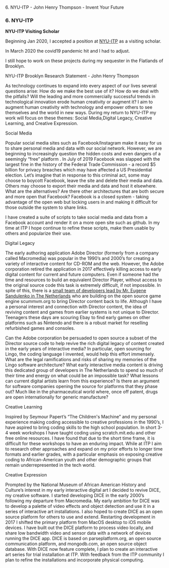 6\. NYU-ITP - John Henry Thompson - Invent Your Future   
    

### 6\. NYU-ITP

**NYU-ITP Visiting Scholar**

  

Beginning Jan 2020, I accepted a position at [NYU-ITP](https://tisch.nyu.edu/itp) as a visiting scholar.  

In March 2020 the covid19 pandemic hit and I had to adjust.

I still hope to work on these projects during my sequester in the Flatlands of Brooklyn.

NYU-ITP Brooklyn Research Statement - John Henry Thompson

As technology continues to expand into every aspect of our lives several questions arise: How do we make the best use of it? How do we deal with the pitfalls? ​Will the leading and more commercially successful trends in technological innovation erode human creativity or augment it?​  I aim to augment human creativity with technology and empower others to see themselves and the world in new ways. During my return to NYU-ITP my work will focus on these themes: ​Social Media​, ​Digital Legacy​, ​Creative Learning​, and ​Creative Expression​.

Social Media

Popular social media sites such as Facebook/Instagram make it easy for us to share personal media and data with our social network. However, we are beginning to increasingly question the hidden costs and even dangers of a seemingly “free” platform . In July of 2019 Facebook was slapped with the largest fine in the history of the Federal Trade Commission - a record $5 billion for privacy breaches which may have affected a US Presidential election. Let’s imagine that in response to this criminal act, some may choose to boycott Facebook, leave the site and delete their media and data. Others may choose to export their media and data and host it elsewhere. What are the alternatives? Are there other architectures that are both secure and more open that Facebook? Facebook is a closed system - taking advantage of the open web but locking users in and making it difficult for those outside the system to share links.

I have created a suite of scripts to take social media and data from a Facebook account and render it on a more open site such as github. In my time at ITP I hope continue to refine these scripts, make them usable by others and popularize their use.

Digital Legacy

The early authoring application Adobe Director (formerly from a company called Macromedia) was popular in the 1990’s and 2000’s for creating a variety of interactive content for CD-ROM and the web. However, the Adobe corporation retired the application in 2017 effectively killing access to early digital content for current and future computers. Even if someone had the time and resources to build an equivalent Director Player, without access to the original source code this task is extremely difficult, if not impossible. In spite of this, there is a [small team of developers lead by Mr. Eugene Sandulenko in The Netherlands](https://planet.scummvm.org) who are building on the open source game engine scummvm.org to bring Director content back to life. Although I have a personal interest and connection with Director content, the idea of reviving content and games from earlier systems is not unique to Director. Teenagers these days are scouring Ebay to find early games on other platforms such as Nintendo and there is a robust market for reselling refurbished games and consoles.

Can the Adobe corporation be persuaded to open source a subset of the Director source code to help revive the rich digital legacy of content created in the early years of interactive media? In particular, open sourcing for Lingo, the coding language I invented, would help this effort immensely. What are the legal ramifications and risks of sharing my memories of the Lingo software architecture? What early interactive media content is driving this dedicated group of developers in The Netherlands to spend so much of their time and energy on what could be an impossible task? What lessons can current digital artists learn from this experience? Is there an argument for software companies opening the source for platforms that they phase out? Much like in the pharmaceutical world where, once off patent, drugs are open internationally for generic manufacture?

Creative Learning

Inspired by Seymour Papert’s “The Children's Machine” and my personal experience making coding accessible to creative professions in the 1990’s, I have aspired to bring coding skills to the high school population. In short 3-4 week workshops I have taught coding using scratch.mit.edu and other free online resources. I have found that due to the short time frame, it is difficult for these workshops to have an enduring impact. While at ITP I aim to research other approaches and expand on my prior efforts to longer time formats and earlier grades, with a particular emphasis on exposing creative coding to African-American youth and other demographic groups that remain underrepresented in the tech world.

Creative Expression

Prompted by the National Museum of African American History and Culture’s interest in my early interactive digital art I decided to revive DICE, my creative software. I started developing DICE in the early 2000’s following my departure from Macromedia. My early ambition for DICE was to develop a palette of video effects and object detection and use it in a series of interactive art installations. I also hoped to create DICE as an open source platform for others to use and extend. Restarting development in 2017 I shifted the primary platform from MacOS desktop to iOS mobile devices. I have built out the DICE platform to process video locally, and share low bandwidth video and sensor data with a network of devices running the DICE app. DICE is based on parseplatform.org, an open source communication platform, and mongodb.com, an open source object database. With DICE now feature complete, I plan to create an interactive art series for trial installation at ITP. With feedback from the ITP community I plan to refine the installations and incorporate physical computing.

  

